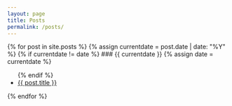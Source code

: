 ```yaml
---
layout: page
title: Posts
permalink: /posts/
---
```

{% for post in site.posts %}
  {% assign currentdate = post.date | date: "%Y" %}
  {% if currentdate != date %}
    ### {{ currentdate }}
    {% assign date = currentdate %}
    <ul>
  {% endif %}
    <li><a href="{{ post.url }}">{{ post.title }}</a></li>
    </ul>
{% endfor %}
